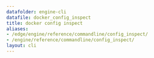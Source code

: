 ```yaml
---
datafolder: engine-cli
datafile: docker_config_inspect
title: docker config inspect
aliases:
- /edge/engine/reference/commandline/config_inspect/
- /engine/reference/commandline/config_inspect/
layout: cli
---
```


<!--
此页面是根据 Docker 源代码自动生成的。如果您想建议更改此处显示的文本，请在 GitHub 上的源代码仓库中打开一个工单或拉取请求：

https://github.com/docker/cli
-->
